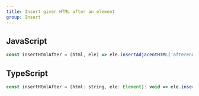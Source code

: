 ```yaml
---
title: Insert given HTML after an element
group: Insert
---
```


## JavaScript
```js
const insertHtmlAfter = (html, ele) => ele.insertAdjacentHTML('afterend', html)
```

## TypeScript
```js
const insertHtmlAfter = (html: string, ele: Element): void => ele.insertAdjacentHTML('afterend', html)
```
